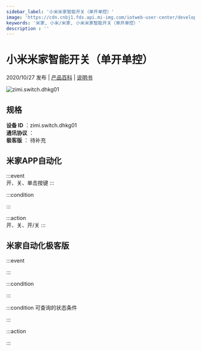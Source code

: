 ```yaml
---
sidebar_label: '小米米家智能开关（单开单控）'
image: 'https://cdn.cnbj1.fds.api.mi-img.com/iotweb-user-center/developer_1679047686649xyu43Rdf.png?GalaxyAccessKeyId=AKVGLQWBOVIRQ3XLEW&Expires=9223372036854775807&Signature=FGlEiPtkQ8Nw3jVMs5VWo3bOwBU='
keywords: '米家, 小米/米家, 小米米家智能开关（单开单控）'
description : ''
---
```

# 小米米家智能开关（单开单控）

2020/10/27 发布 | [产品百科](https://home.mi.com/webapp/content/baike/product/index.html?model=zimi.switch.dhkg01/) | [说明书](https://home.mi.com/views/introduction.html?model=zimi.switch.dhkg01&region=cn)

![zimi.switch.dhkg01](https://cdn.cnbj1.fds.api.mi-img.com/iotweb-user-center/developer_1679047686649xyu43Rdf.png?GalaxyAccessKeyId=AKVGLQWBOVIRQ3XLEW&Expires=9223372036854775807&Signature=FGlEiPtkQ8Nw3jVMs5VWo3bOwBU=)

## 规格  
> 
**设备 ID** ：zimi.switch.dhkg01  
**通讯协议** ：  
**极客版**  ： 待补充 


## 米家APP自动化  

:::event  
开、关、单击按键
:::

:::condition  

:::

:::action   
开、关、开/关
:::

## 米家自动化极客版  

:::event  

:::

:::condition  

:::

:::condition 可查询的状态条件  

:::

:::action  

:::

        
